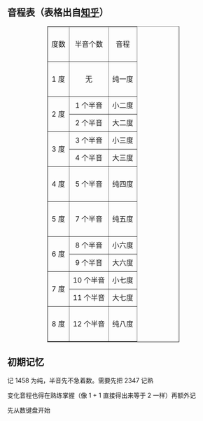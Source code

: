 ## 音程表（表格出自[知乎](https://zhuanlan.zhihu.com/p/23039640)）

<div style="width: 60%; text-align: center;">
  <table style="width: 100%; text-align: center; margin-left: 30%; " border="1" cellspacing="0">
    <tr height="80">
      <td>度数</td>
      <td>半音个数</td>
      <td>音程</td>
    </tr>
    <tr height="80">
      <td>1 度</td>
      <td>无</td>
      <td>纯一度</td>
    </tr>
    <tr height="40">
      <td rowspan="2">2 度</td>
      <td>1 个半音</td>
      <td>小二度</td>
    </tr>
    <tr height="40">
      <td>2 个半音</td>
      <td>大二度</td>
    </tr>
    <tr height="40">
      <td rowspan="2">3 度</td>
      <td>3 个半音</td>
      <td>小三度</td>
    </tr>
    <tr height="40">
      <td>4 个半音</td>
      <td>大三度</td>
    </tr>
    <tr height="80">
      <td>4 度</td>
      <td>5 个半音</td>
      <td>纯四度</td>
    </tr>
    <tr height="80">
      <td>5 度</td>
      <td>7 个半音</td>
      <td>纯五度</td>
    </tr>
    <tr height="40">
      <td rowspan="2">6 度</td>
      <td>8 个半音</td>
      <td>小六度</td>
    </tr>
    <tr height="40">
      <td>9 个半音</td>
      <td>大六度</td>
    </tr>
    <tr height="40">
      <td rowspan="2">7 度</td>
      <td>10 个半音</td>
      <td>小七度</td>
    </tr>
    <tr height="40">
      <td>11 个半音</td>
      <td>大七度</td>
    </tr>
    <tr height="80">
      <td>8 度</td>
      <td>12 个半音</td>
      <td>纯八度</td>
    </tr>
  </table>
</div>

## 初期记忆

记 1458 为纯，半音先不急着数。需要先把 2347 记熟

变化音程也得在熟练掌握（像 1 + 1 直接得出来等于 2 一样）再额外记

先从数键盘开始
